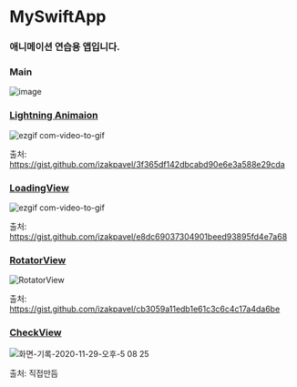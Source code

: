 # MySwiftApp
### 애니메이션 연습용 앱입니다.

### Main
![image](https://user-images.githubusercontent.com/23237449/100536706-b2560680-3265-11eb-9cb9-b4c8c9f498a6.png)

### [Lightning Animaion](https://github.com/ParkJongSang/MySwiftApp/blob/main/SwiftUIPrac/LightningView.swift)
![ezgif com-video-to-gif](https://user-images.githubusercontent.com/23237449/99954723-8bf81d00-2dc6-11eb-8f37-c8f3436a95be.gif)

출처: https://gist.github.com/izakpavel/3f365df142dbcabd90e6e3a588e29cda


### [LoadingView](https://github.com/ParkJongSang/MySwiftApp/blob/main/SwiftUIPrac/LoadingView.swift)
![ezgif com-video-to-gif](https://user-images.githubusercontent.com/23237449/100094597-9d135d80-2e9c-11eb-915f-ecca84e9ca5e.gif)

출처: https://gist.github.com/izakpavel/e8dc69037304901beed93895fd4e7a68


### [RotatorView](https://github.com/ParkJongSang/MySwiftApp/blob/main/SwiftUIPrac/RotatorView.swift)
![RotatorView](https://user-images.githubusercontent.com/23237449/100343309-8ac32c00-3022-11eb-95d6-f8515f43a450.gif)

출처: https://gist.github.com/izakpavel/cb3059a11edb1e61c3c6c4c17a4da6be

### [CheckView](https://github.com/ParkJongSang/MySwiftApp/blob/main/SwiftUIPrac/Views/CheckView.swift)
![화면-기록-2020-11-29-오후-5 08 25](https://user-images.githubusercontent.com/23237449/100536743-e7faef80-3265-11eb-9c89-af918c3d53a1.gif)

출처: 직접만듬
